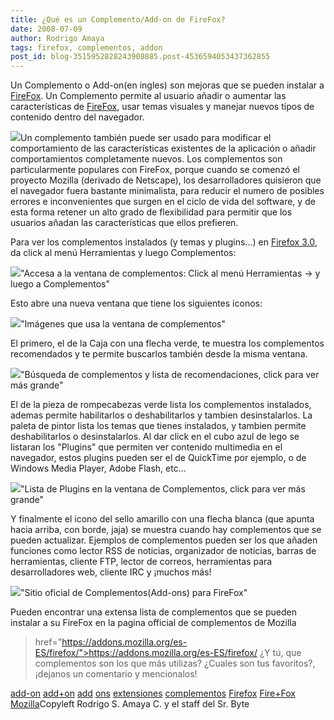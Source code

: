 ```yaml
---
title: ¿Qué es un Complemento/Add-on de FireFox?
date: 2008-07-09
author: Rodrigo Amaya
tags: firefox, complementos, addon
post_id: blog-3515952828243908885.post-4536594053437362855
---
```


Un Complemento
      o Add-on(en ingles) son mejoras que se
      pueden instalar a [FireFox](http://srbyte.blogspot.com/2008/07/el-guiness-record-de-firefox-3.html).
      Un Complemento permite al usuario añadir o aumentar las características de [FireFox](http://srbyte.blogspot.com/2008/07/el-guiness-record-de-firefox-3.html),
      usar temas visuales y manejar nuevos tipos de contenido dentro del navegador.

[![](http://bp0.blogger.com/_ayvorITawE4/SHVGtfOgiJI/AAAAAAAAA3U/ipKDKVlsIzk/s320/firefox-logo.png)](http://bp0.blogger.com/_ayvorITawE4/SHVGtfOgiJI/AAAAAAAAA3U/ipKDKVlsIzk/s1600-h/firefox-logo.png)Un complemento
      también puede ser usado para modificar el comportamiento de las características existentes de
      la aplicación o añadir comportamientos completamente nuevos. Los complementos son
      particularmente populares con FireFox, porque cuando se comenzó el proyecto Mozilla (derivado
      de Netscape), los desarrolladores quisieron que el navegador fuera bastante minimalista, para
      reducir el numero de posibles errores e inconvenientes que surgen en el ciclo de vida del
      software, y de esta forma retener un alto grado de flexibilidad para permitir que los usuarios
      añadan las características que ellos prefieren.

Para ver los
      complementos instalados (y temas y plugins...) en [Firefox 3.0](http://srbyte.blogspot.com/2008/07/el-guiness-record-de-firefox-3.html), da click al menú Herramientas y luego Complementos:

[![](http://bp3.blogger.com/_ayvorITawE4/SHVB9POgiHI/AAAAAAAAA3E/zNYo65Ek8Sw/s400/menu-tools-addons.jpg)](http://bp3.blogger.com/_ayvorITawE4/SHVB9POgiHI/AAAAAAAAA3E/zNYo65Ek8Sw/s1600-h/menu-tools-addons.jpg)"Accesa a la ventana de
      complementos: Click al menú Herramientas -> y luego a
      Complementos"

Esto abre una nueva
      ventana que tiene los siguientes iconos:

[![](http://bp2.blogger.com/_ayvorITawE4/SHVCz_OgiII/AAAAAAAAA3M/iMcGgqfNMOM/s400/addonnavicons.jpg)](http://bp2.blogger.com/_ayvorITawE4/SHVCz_OgiII/AAAAAAAAA3M/iMcGgqfNMOM/s1600-h/addonnavicons.jpg)"Imágenes que usa la ventana de
      complementos"

El primero, el de la Caja con una flecha verde, te muestra los
      complementos recomendados y te permite buscarlos también desde la misma ventana.

[![](http://bp3.blogger.com/_ayvorITawE4/SHVBzPOgiGI/AAAAAAAAA28/DmSli_5TugI/s400/addonsearch.jpg)](http://bp3.blogger.com/_ayvorITawE4/SHVBzPOgiGI/AAAAAAAAA28/DmSli_5TugI/s1600-h/addonsearch.jpg)"Búsqueda de complementos y
      lista de recomendaciones, click para ver más grande"

El de la pieza de rompecabezas verde lista los complementos
      instalados, ademas permite habilitarlos o deshabilitarlos y tambien desinstalarlos. La
      paleta de pintor lista los temas que
      tienes instalados, y tambien permite deshabilitarlos o desinstalarlos. Al dar click en el
      cubo azul de lego se listaran los
      "Plugins" que permiten ver contenido multimedia en el navegador, estos plugins pueden ser el
      de QuickTime por ejemplo, o de Windows Media Player, Adobe Flash, etc...

[![](http://bp3.blogger.com/_ayvorITawE4/SHVBwPOgiFI/AAAAAAAAA20/nZIuDk_vHRg/s400/addonplugins.jpg)](http://bp3.blogger.com/_ayvorITawE4/SHVBwPOgiFI/AAAAAAAAA20/nZIuDk_vHRg/s1600-h/addonplugins.jpg)"Lista de Plugins en la
      ventana de Complementos, click para ver más grande"

Y finalmente el icono del sello amarillo con una flecha blanca (que apunta hacia arriba, con
      borde, jaja) se muestra cuando hay complementos que se pueden actualizar.
Ejemplos
      de complementos pueden ser los que añaden funciones como lector RSS de noticias, organizador
      de noticias, barras de herramientas, cliente FTP, lector de correos, herramientas para
      desarrolladores web, cliente IRC y ¡muchos más!

[![](http://bp0.blogger.com/_ayvorITawE4/SHVBtfOgiEI/AAAAAAAAA2s/g2Iyl16ZTqQ/s400/addonpage.jpg)](http://bp0.blogger.com/_ayvorITawE4/SHVBtfOgiEI/AAAAAAAAA2s/g2Iyl16ZTqQ/s1600-h/addonpage.jpg)"Sitio oficial de
      Complementos(Add-ons) para FireFox"

Pueden encontrar una extensa lista de complementos que se pueden instalar a
      su FireFox en la pagina official de complementos de Mozilla

>  href="https://addons.mozilla.org/es-ES/firefox/">https://addons.mozilla.org/es-ES/firefox/
¿Y
      tú, que complementos son los que más utilizas? ¿Cuales son tus favoritos?, ¡dejanos un
      comentario y mencionalos!

[add-on](http://www.blogalaxia.com/tags/add-on) [add+on](http://www.blogalaxia.com/tags/add+on) [add](http://www.blogalaxia.com/tags/add) [ons](http://www.blogalaxia.com/tags/ons) [extensiones](http://www.blogalaxia.com/tags/extensiones) [complementos](http://www.blogalaxia.com/tags/complementos) [Firefox](http://www.blogalaxia.com/tags/firefox) [Fire+Fox](http://www.blogalaxia.com/tags/fire+fox) [Mozilla](http://www.blogalaxia.com/tags/mozilla)Copyleft Rodrigo S. Amaya C. y el staff del Sr.
      Byte